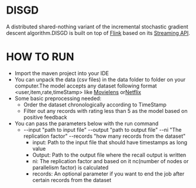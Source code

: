 




# DISGD
A distributed shared-nothing variant of the incremental stochastic gradient descent algorithm.DISGD is built on top of [Flink](https://flink.apache.org/) based on its [Streaming API](https://ci.apache.org/projects/flink/flink-docs-stable/dev/datastream_api.html).

# HOW TO RUN #
- Import the maven project into your IDE
- You can unpack the data (csv files) in the data folder to folder on your computer.The model accepts any dataset following format <user,item,rate,timeStamp> like [Movielens](https://grouplens.org/datasets/movielens/) or[Netflix](https://www.kaggle.com/netflix-inc/netflix-prize-data)
- Some basic preprocessing needed:
  - Order the dataset chronologically according to TimeStamp
  - Filter out any records with rating less than 5 as the model based on positive feedback
- You can pass the parameters below with the run command
  - --input "path to input file" --output "path to output file" --ni "The replication factor" --records "how many records from the dataset"
    * input: Path to the input file that should have timestamps as long value
    * Output: Path to the output file where the recall output is written
    * ni: The replication factor and based on it nc(number of nodes or parallelism factor) is calculated
    * records: An optional parameter if you want to end the job after certain records from the dataset

